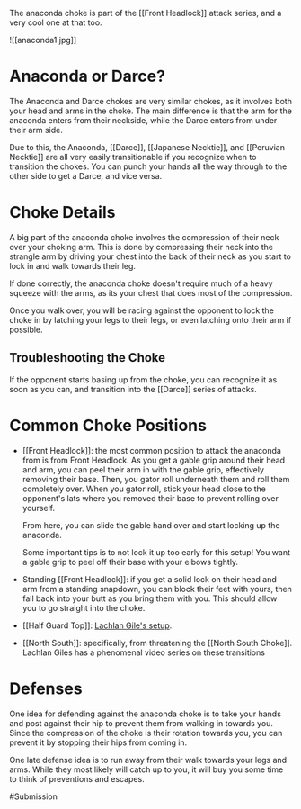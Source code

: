 The anaconda choke is part of the [[Front Headlock]] attack series, and a very cool one at that too.

![[anaconda1.jpg]]
# Anaconda or Darce?

The Anaconda and Darce chokes are very similar chokes, as it involves both your head and arms in the choke. The main difference is that the arm for the anaconda enters from their neckside, while the Darce enters from under their arm side.

Due to this, the Anaconda, [[Darce]],  [[Japanese Necktie]], and [[Peruvian Necktie]] are all very easily transitionable if you recognize when to transition the chokes. You can punch your hands all the way through to the other side to get a Darce, and vice versa.

# Choke Details

A big part of the anaconda choke involves the compression of their neck over your choking arm. This is done by compressing their neck into the strangle arm by driving your chest into the back of their neck as you start to lock in and walk towards their leg. 

If done correctly, the anaconda choke doesn't require much of a heavy squeeze with the arms, as its your chest that does most of the compression.

Once you walk over, you will be racing against the opponent to lock the choke in by latching your legs to their legs, or even latching onto their arm if possible.

## Troubleshooting the Choke

If the opponent starts basing up from the choke, you can recognize it as soon as you can, and transition into the [[Darce]] series of attacks.

# Common Choke Positions

- [[Front Headlock]]: the most common position to attack the anaconda from is from Front Headlock. As you get a gable grip around their head and arm, you can peel their arm in with the gable grip, effectively removing their base. Then, you gator roll underneath them and roll them completely over. When you gator roll, stick your head close to the opponent's lats where you removed their base to prevent rolling over yourself.

  From here, you can slide the gable hand over and start locking up the anaconda.

  Some important tips is to not lock it up too early for this setup! You want a gable grip to peel off their base with your elbows tightly.

- Standing [[Front Headlock]]: if you get a solid lock on their head and arm from a standing snapdown, you can block their feet with yours, then fall back into your butt as you bring them with you. This should allow you to go straight into the choke.
- [[Half Guard Top]]: [Lachlan Gile's setup](https://youtu.be/l2SXQRMPbKQ).
- [[North South]]: specifically, from threatening the [[North South Choke]]. Lachlan Giles has a phenomenal video series on these transitions

# Defenses

One idea for defending against the anaconda choke is to take your hands and post against their hip to prevent them from walking in towards you. Since the compression of the choke is their rotation towards you, you can prevent it by stopping their hips from coming in.

One late defense idea is to run away from their walk towards your legs and arms. While they most likely will catch up to you, it will buy you some time to think of preventions and escapes.

#Submission 